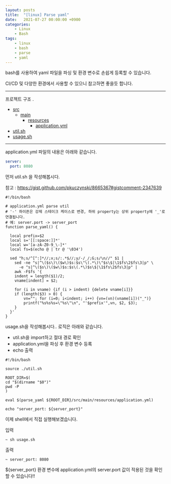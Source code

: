 ```yaml
---
layout: posts
title:  "[linux] Parse yaml"
date:   2021-07-27 00:00:00 +0900
categories: 
    - Linux 
    - Bash
tags: 
    - linux
    - bash
    - parse
    - yaml
---
```

bash를 사용하여 yaml 파일을 파싱 및 환경 변수로 손쉽게 등록할 수 있습니다.

CI/CD 및 다양한 환경에서 사용할 수 있으니 참고하면 좋을듯 합니다.

---

프로젝트 구조 .

* [src](./src)
    * [main](./src/main)
        * [resources](./src/main/resources)
            * [application.yml](./src/main/resources/application.yml)
* [util.sh](.util.sh)
* [usage.sh](.usage.sh)


---

application.yml 파일의 내용은 아래와 같습니다.

```yaml
server:
  port: 8080
```

먼저 util.sh 을 작성해봅시다.

참고 : https://gist.github.com/pkuczynski/8665367#gistcomment-2347639
```shell
#!/bin/bash

# application.yml parse util
# '-' 하이픈은 강제 스테이크 케이스로 변경, 하위 property는 상위 property에 '_'로 연결됩니다.
# 예: server.port -> server_port
function parse_yaml() {

  local prefix=$2
  local s='[[:space:]]*'
  local w='[a-zA-Z0-9_\-]*'
  local fs=$(echo @ | tr @ '\034')

  sed "h;s/^[^:]*//;x;s/:.*$//;y/-/_/;G;s/\n//" $1 |
    sed -ne "s|^\($s\)\($w\)$s:$s\"\(.*\)\"$s\$|\1$fs\2$fs\3|p" \
      -e "s|^\($s\)\($w\)$s:$s\(.*\)$s\$|\1$fs\2$fs\3|p" |
    awk -F$fs '{
    indent = length($1)/2;
    vname[indent] = $2;

    for (i in vname) {if (i > indent) {delete vname[i]}}
    if (length($3) > 0) {
        vn=""; for (i=0; i<indent; i++) {vn=(vn)(vname[i])("_")}
        printf("%s%s%s=\"%s\"\n", "'$prefix'",vn, $2, $3);
    }
  }'
}

```

usage.sh을 작성해봅시다.. 로직은 아래와 같습니다.
- util.sh을 import하고 절대 경로 확인 
- application.yml을 파싱 후 환경 변수 등록
- echo 출력

```shell
#!/bin/bash

source ./util.sh

ROOT_DIR=$(
cd "$(dirname "$0")"
pwd -P
)

eval $(parse_yaml ${ROOT_DIR}/src/main/resources/application.yml)

echo "server_port: ${server_port}"
```

이제 shell에서 직접 실행해보겠습니다.

입력
```shell
~ sh usage.sh
```

출력
```shell
~ server_port: 8080
```

${server_port} 환경 변수에 application.yml의 server.port 값이 적용된 것을 확인할 수 있습니다!!